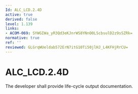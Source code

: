 ```yaml
---
Id: ALC_LCD.2.4D
active: true
derived: false
level: 1.139
links:
- ACOM-069: SYWGIWa_yR3Qd3eKJnrWS8YNnO0LScbsulD2z9sSZRk=
normative: true
ref: ''
reviewed: GLGrqWUeldab572ErN7itG10Ti50jlHJ_L4KFHjRrCU=
---
```


# ALC_LCD.2.4D

The developer shall provide life-cycle output documentation.